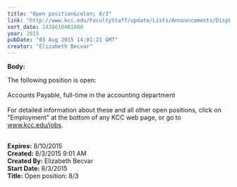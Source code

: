 ```yaml
---
title: "Open position&colon; 8/3"
link: "http://www.kcc.edu/FacultyStaff/update/Lists/Announcements/DispForm.aspx?ID=1992"
sort_date: 1438610481000
year: 2015
pubDate: "03 Aug 2015 14:01:21 GMT"
creator: "Elizabeth Becvar"
---
```


<div><b>Body:</b> <div class="ExternalClass7F0E617AD9AF45B698EC3E889035635C"><p>​The following position is open: <br /><br />Accounts Payable, full-time in the accounting department   <br /><br />For detailed information about these and all other open positions, click on &quot;Employment&quot; at the bottom of any KCC web page, or go to <a href="/jobs">www.kcc.edu/jobs</a>.<br /> <br /></p></div></div>
<div><b>Expires:</b> 8/10/2015</div>
<div><b>Created:</b> 8/3/2015 9:01 AM</div>
<div><b>Created By:</b> Elizabeth Becvar</div>
<div><b>Start Date:</b> 8/3/2015</div>
<div><b>Title:</b> Open position: 8/3</div>
